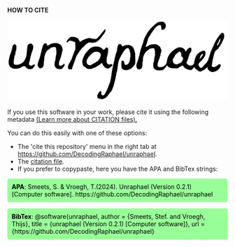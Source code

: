 <style>
.mint-green-code-block {
    background-color: #98FF98; /* Mint green background */
    color: black;              /* Black text color */
    padding: 10px;             /* Padding around the text */
    border-radius: 5px;        /* Rounded corners */
}
.mint-green-code-block b {
    font-weight: bold;         /* Bold text */
}
</style>

**HOW TO CITE**

![Unraphael banner](https://raw.githubusercontent.com/DecodingRaphael/unraphael/main/src/unraphael/data/logo.png#gh-light-mode-only)


If you use this software in your work, please cite it using the following metadata [(Learn more about CITATION files).](https://docs.github.com/en/repositories/managing-your-repositorys-settings-and-features/customizing-your-repository/about-citation-files)

You can do this easily with one of these options:

- The 'cite this repository' menu in the right tab at https://github.com/DecodingRaphael/unraphael.
- The [citation file](https://github.com/DecodingRaphael/unraphael/blob/main/CITATION.cff).
- If you prefer to copypaste, here you have the APA and BibTex strings:
 
<p class="mint-green-code-block">
<b>APA</b>: Smeets, S. & Vroegh, T.(2024). Unraphael (Version 0.2.1) [Computer software].
https://github.com/DecodingRaphael/unraphael
</p>
<p class="mint-green-code-block">
<b>BibTex</b>: @software{unraphael,
  author = {Smeets, Stef. and Vroegh, Thijs}, title = {unraphael 
  (Version 0.2.1) [Computer software]},
  url = {https://github.com/DecodingRaphael/unraphael}
</p>